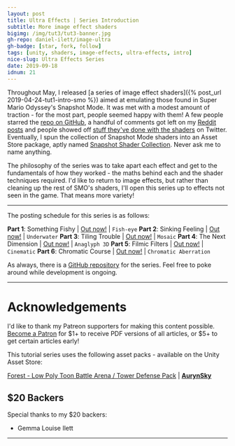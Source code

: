 ```yaml
---
layout: post
title: Ultra Effects | Series Introduction
subtitle: More image effect shaders
bigimg: /img/tut3/tut3-banner.jpg
gh-repo: daniel-ilett/image-ultra
gh-badge: [star, fork, follow]
tags: [unity, shaders, image-effects, ultra-effects, intro]
nice-slug: Ultra Effects Series
date: 2019-09-18
idnum: 21
---
```


Throughout May, I released [a series of image effect shaders]({% post_url 2019-04-24-tut1-intro-smo %}) aimed at emulating those found in Super Mario Odyssey's Snapshot Mode. It was met with a modest amount of traction - for the most part, people seemed happy with them! A few people starred the [repo on GitHub](https://github.com/daniel-ilett/smo-shaders), a handful of comments got left on my [Reddit posts](https://www.reddit.com/r/gamedev/comments/bpc4qx/unity_shaders_nes_snes_game_boy_pixelation_and/) and people showed off [stuff they've done with the shaders](https://twitter.com/TheSarahChimera/status/1130235493919027200) on Twitter. Eventually, I spun the collection of Snapshot Mode shaders into an Asset Store package, aptly named [Snapshot Shader Collection](https://assetstore.unity.com/packages/vfx/shaders/fullscreen-camera-effects/snapshot-shader-collection-146666). Never ask me to name anything.

The philosophy of the series was to take apart each effect and get to the fundamentals of how they worked - the maths behind each and the shader techniques required. I'd like to return to image effects, but rather than cleaning up the rest of SMO's shaders, I'll open this series up to effects not seen in the game. That means more variety!

<hr/>

The posting schedule for this series is as follows:

**Part 1**: Something Fishy | [Out now!](https://danielilett.com/2019-10-17-tut3-1-something-fishy/) | `Fish-eye`
**Part 2**: Sinking Feeling |  [Out now!](https://danielilett.com/2019-10-22-tut3-2-sinking-feeling/) | `Underwater`
**Part 3**: Tiling Trouble | [Out now!](https://danielilett.com/2019-10-30-tut3-3-tiling-trouble/) | `Mosaic`
**Part 4**: The Next Dimension | [Out now!](https://danielilett.com/2019-11-05-tut3-4-next-dimension/) | `Anaglyph 3D`
**Part 5**: Filmic Filters | [Out now!](https://danielilett.com/2019-11-20-tut3-5-filmic-filters/) | `Cinematic`
**Part 6**: Chromatic Course | [Out now!](https://danielilett.com/2019-11-26-tut3-6-chromatic-course/) | `Chromatic Aberration`

As always, there is a [GitHub repository](https://github.com/daniel-ilett/image-ultra) for the series. Feel free to poke around while development is ongoing.

<hr/>

# Acknowledgements

I'd like to thank my Patreon supporters for making this content possible. [Become a Patron](https://www.patreon.com/danielilett) for $1+ to receive PDF versions of all articles, or $5+ to get certain articles early!

This tutorial series uses the following asset packs - available on the Unity Asset Store:

[Forest - Low Poly Toon Battle Arena / Tower Defense Pack](https://assetstore.unity.com/packages/3d/environments/forest-low-poly-toon-battle-arena-tower-defense-pack-100080) | [**AurynSky**](https://assetstore.unity.com/publishers/17283)

## $20 Backers

Special thanks to my $20 backers:

- Gemma Louise Ilett

<hr/>
